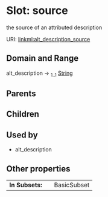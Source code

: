 
# Slot: source


the source of an attributed description

URI: [linkml:alt_description_source](https://w3id.org/linkml/alt_description_source)


## Domain and Range

alt_description &#8594;  <sub>1..1</sub> [String](types/String.md)

## Parents


## Children


## Used by

 * alt_description

## Other properties

|  |  |  |
| --- | --- | --- |
| **In Subsets:** | | BasicSubset |

